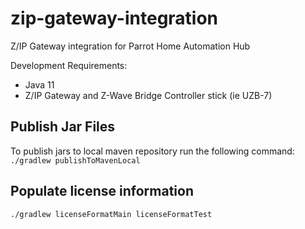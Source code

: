# zip-gateway-integration
Z/IP Gateway integration for Parrot Home Automation Hub

Development Requirements:
- Java 11
- Z/IP Gateway and Z-Wave Bridge Controller stick (ie UZB-7)

## Publish Jar Files
To publish jars to local maven repository run the following command:
```./gradlew publishToMavenLocal```

## Populate license information

```./gradlew licenseFormatMain licenseFormatTest```